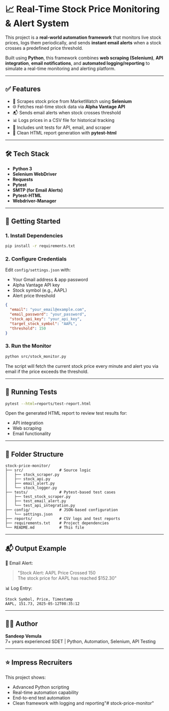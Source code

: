 # 📈 Real-Time Stock Price Monitoring & Alert System

This project is a **real-world automation framework** that monitors live stock prices, logs them periodically, and sends **instant email alerts** when a stock crosses a predefined price threshold.

Built using **Python**, this framework combines **web scraping (Selenium)**, **API integration**, **email notifications**, and **automated logging/reporting** to simulate a real-time monitoring and alerting platform.

---

## ✅ Features

- 🔎 Scrapes stock price from MarketWatch using **Selenium**
- 🌐 Fetches real-time stock data via **Alpha Vantage API**
- 📬 Sends email alerts when stock crosses threshold
- 📊 Logs prices in a CSV file for historical tracking
- 🧪 Includes unit tests for API, email, and scraper
- 📄 Clean HTML report generation with **pytest-html**

---

## 🛠️ Tech Stack

- **Python 3**
- **Selenium WebDriver**
- **Requests**
- **Pytest**
- **SMTP (for Email Alerts)**
- **Pytest-HTML**
- **Webdriver-Manager**

---

## 🚀 Getting Started

### 1. Install Dependencies

```bash
pip install -r requirements.txt
```

### 2. Configure Credentials

Edit `config/settings.json` with:

- Your Gmail address & app password
- Alpha Vantage API key
- Stock symbol (e.g., AAPL)
- Alert price threshold

```json
{
  "email": "your_email@example.com",
  "email_password": "your_password",
  "stock_api_key": "your_api_key",
  "target_stock_symbol": "AAPL",
  "threshold": 150
}
```

### 3. Run the Monitor

```bash
python src/stock_monitor.py
```

The script will fetch the current stock price every minute and alert you via email if the price exceeds the threshold.

---

## 🧪 Running Tests

```bash
pytest --html=reports/test-report.html
```

Open the generated HTML report to review test results for:

- API integration
- Web scraping
- Email functionality

---

## 📁 Folder Structure

```
stock-price-monitor/
├── src/                # Source logic
│   ├── stock_scraper.py
│   ├── stock_api.py
│   ├── email_alert.py
│   └── stock_logger.py
├── tests/              # Pytest-based test cases
│   ├── test_stock_scraper.py
│   ├── test_email_alert.py
│   └── test_api_integration.py
├── config/             # JSON-based configuration
│   └── settings.json
├── reports/            # CSV logs and test reports
├── requirements.txt    # Project dependencies
└── README.md           # This file
```

---

## 📬 Output Example

📧 Email Alert:
> "Stock Alert: AAPL Price Crossed 150  
> The stock price for AAPL has reached $152.30"

📊 Log Entry:
```
Stock Symbol, Price, Timestamp
AAPL, 151.73, 2025-05-12T08:35:12
```

---

## 👨‍💻 Author

**Sandeep Vemula**  
7+ years experienced SDET | Python, Automation, Selenium, API Testing

---

## ⭐️ Impress Recruiters

This project shows:
- Advanced Python scripting
- Real-time automation capability
- End-to-end test automation
- Clean framework with logging and reporting"# stock-price-monitor" 
